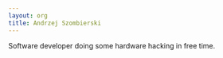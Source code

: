 ```yaml
---
layout: org
title: Andrzej Szombierski
---
```

Software developer doing some hardware hacking in free time.
